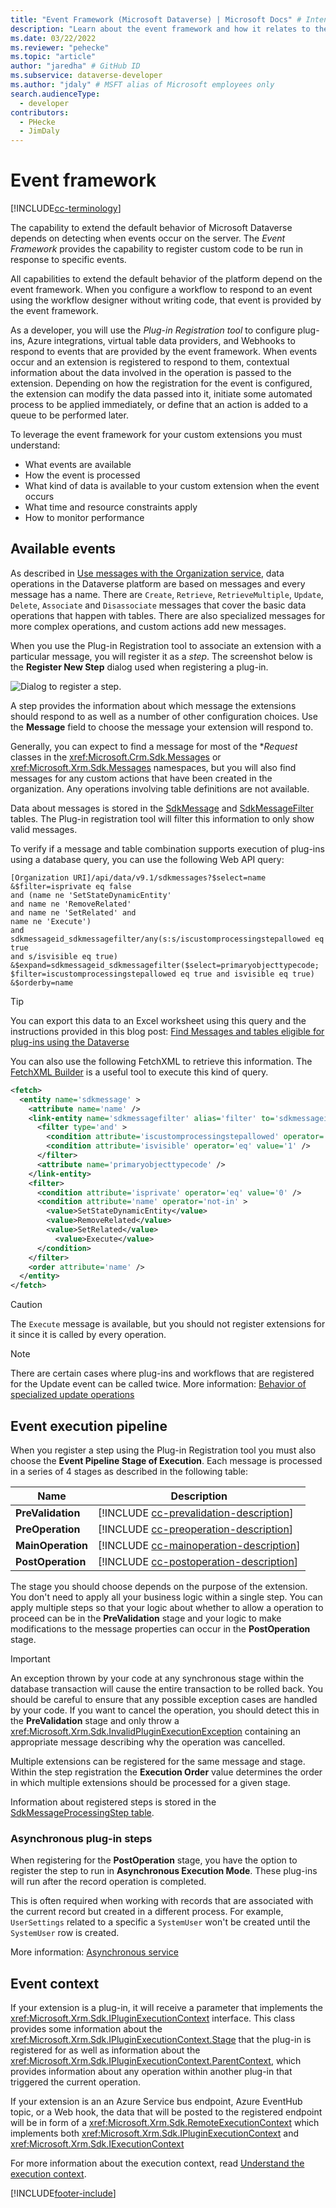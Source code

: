 ```yaml
---
title: "Event Framework (Microsoft Dataverse) | Microsoft Docs" # Intent and product brand in a unique string of 43-59 chars including spaces
description: "Learn about the event framework and how it relates to the database transaction." # 115-145 characters including spaces. This abstract displays in the search result.
ms.date: 03/22/2022
ms.reviewer: "pehecke"
ms.topic: "article"
author: "jaredha" # GitHub ID
ms.subservice: dataverse-developer
ms.author: "jdaly" # MSFT alias of Microsoft employees only
search.audienceType: 
  - developer
contributors:
  - PHecke
  - JimDaly
---
```

# Event framework

[!INCLUDE[cc-terminology](includes/cc-terminology.md)]

The capability to extend the default behavior of Microsoft Dataverse depends on detecting when events occur on the server. The *Event Framework* provides the capability to register custom code to be run in response to specific events.

All capabilities to extend the default behavior of the platform depend on the event framework. When you configure a workflow to respond to an event using the workflow designer without writing code, that event is provided by the event framework.

As a developer, you will use the *Plug-in Registration tool* to configure plug-ins, Azure integrations, virtual table data providers, and Webhooks to respond to events that are provided by the event framework. When events occur and an extension is registered to respond to them, contextual information about the data involved in the operation is passed to the extension. Depending on how the registration for the event is configured, the extension can modify the data passed into it, initiate some automated process to be applied immediately, or define that an action is added to a queue to be performed later.

To leverage the event framework for your custom extensions you must understand:

 - What events are available
 - How the event is processed
 - What kind of data is available to your custom extension when the event occurs
 - What time and resource constraints apply
 - How to monitor performance

## Available events

As described in [Use messages with the Organization service](org-service/use-messages.md), data operations in the Dataverse platform are based on messages and every message has a name. There are `Create`, `Retrieve`, `RetrieveMultiple`, `Update`, `Delete`, `Associate` and `Disassociate` messages that cover the basic data operations that happen with tables. There are also specialized messages for more complex operations, and custom actions add new messages.

When you use the Plug-in Registration tool to associate an extension with a particular message, you will register it as a *step*. The screenshot below is the **Register New Step** dialog used when registering a plug-in.

![Dialog to register a step.](media/register-new-step-plug-in.png)

A step provides the information about which message the extensions should respond to as well as a number of other configuration choices. Use the **Message** field to choose the message your extension will respond to.

Generally, you can expect to find a message for most of the **Request* classes in the <xref:Microsoft.Crm.Sdk.Messages> or <xref:Microsoft.Xrm.Sdk.Messages> namespaces, but you will also find messages for any custom actions that have been created in the organization. Any operations involving table definitions are not available.

Data about messages is stored in the [SdkMessage](reference/entities/sdkmessage.md) and [SdkMessageFilter](reference/entities/sdkmessagefilter.md) tables. The Plug-in registration tool will filter this information to only show valid messages.

To verify if a message and table combination supports execution of plug-ins using a database query, you can use the following Web API query:

```
[Organization URI]/api/data/v9.1/sdkmessages?$select=name
&$filter=isprivate eq false 
and (name ne 'SetStateDynamicEntity' 
and name ne 'RemoveRelated' 
and name ne 'SetRelated' and 
name ne 'Execute') 
and sdkmessageid_sdkmessagefilter/any(s:s/iscustomprocessingstepallowed eq true 
and s/isvisible eq true)
&$expand=sdkmessageid_sdkmessagefilter($select=primaryobjecttypecode;
$filter=iscustomprocessingstepallowed eq true and isvisible eq true)
&$orderby=name
```

> [!TIP]
> You can export this data to an Excel worksheet using this query and the instructions provided in this blog post: [Find Messages and tables eligible for plug-ins using the Dataverse](https://powerapps.microsoft.com/blog/find-messages-and-entities-eligible-for-plug-ins-using-the-common-data-service/)


You can also use the following FetchXML to retrieve this information. The [FetchXML Builder](https://fxb.xrmtoolbox.com) is a useful tool to execute this kind of query.

```xml
<fetch>
  <entity name='sdkmessage' >
    <attribute name='name' />
    <link-entity name='sdkmessagefilter' alias='filter' to='sdkmessageid' from='sdkmessageid' link-type='inner' >
      <filter type='and' >
        <condition attribute='iscustomprocessingstepallowed' operator='eq' value='1' />
        <condition attribute='isvisible' operator='eq' value='1' />
      </filter>
      <attribute name='primaryobjecttypecode' />
    </link-entity>
    <filter>
      <condition attribute='isprivate' operator='eq' value='0' />
      <condition attribute='name' operator='not-in' >
        <value>SetStateDynamicEntity</value>
        <value>RemoveRelated</value>
        <value>SetRelated</value>
	      <value>Execute</value>
      </condition>
    </filter>
    <order attribute='name' />
  </entity>
</fetch>
```

> [!CAUTION]
> The `Execute` message is available, but you should not register extensions for it since it is called by every operation.

> [!NOTE]
> There are certain cases where plug-ins and workflows that are registered for the Update event can be called twice. More information: [Behavior of specialized update operations](special-update-operation-behavior.md)

## Event execution pipeline

When you register a step using the Plug-in Registration tool you must also choose the **Event Pipeline Stage of Execution**.  Each message is processed in a series of 4 stages as described in the following table:

|Name|Description|
|--|--|
|**PreValidation**|[!INCLUDE [cc-prevalidation-description](../../includes/cc-prevalidation-description.md)]|
|**PreOperation**|[!INCLUDE [cc-preoperation-description](../../includes/cc-preoperation-description.md)]|
|**MainOperation**|[!INCLUDE [cc-mainoperation-description](../../includes/cc-mainoperation-description.md)]|
|**PostOperation**|[!INCLUDE [cc-postoperation-description](../../includes/cc-postoperation-description.md)]|


The stage you should choose depends on the purpose of the extension. You don't need to apply all your business logic within a single step. You can apply multiple steps so that your logic about whether to allow a operation to proceed can be in the **PreValidation** stage and your logic to make modifications to the message properties can occur in the **PostOperation** stage.

> [!IMPORTANT]
> An exception thrown by your code at any synchronous stage within the database transaction will cause the entire transaction to be rolled back. You should be careful to ensure that any possible exception cases are handled by your code. If you want to cancel the operation, you should detect this in the **PreValidation** stage and only throw a <xref:Microsoft.Xrm.Sdk.InvalidPluginExecutionException> containing an appropriate message describing why the operation was cancelled.

Multiple extensions can be registered for the same message and stage. Within the step registration the **Execution Order** value determines the order in which multiple extensions should be processed for a given stage.

Information about registered steps is stored in the [SdkMessageProcessingStep table](reference/entities/sdkmessageprocessingstep.md).

### Asynchronous plug-in steps

When registering for the **PostOperation** stage, you have the option to register the step to run in **Asynchronous Execution Mode**. These plug-ins will run after the record operation is completed.

This is often required when working with records that are associated with the current record but created in a different process. For example, `UserSettings` related to a specific a `SystemUser` won't be created until the `SystemUser` row is created.

More information: [Asynchronous service](asynchronous-service.md)


## Event context

If your extension is a plug-in, it will receive a parameter that implements the <xref:Microsoft.Xrm.Sdk.IPluginExecutionContext> interface. This class provides some information about the <xref:Microsoft.Xrm.Sdk.IPluginExecutionContext.Stage> that the plug-in is registered for as well as information about the <xref:Microsoft.Xrm.Sdk.IPluginExecutionContext.ParentContext>, which provides information about any operation within another plug-in that triggered the current operation.

If your extension is an an Azure Service bus endpoint, Azure EventHub topic, or a Web hook, the data that will be posted to the registered endpoint will be in form of a <xref:Microsoft.Xrm.Sdk.RemoteExecutionContext> which implements both <xref:Microsoft.Xrm.Sdk.IPluginExecutionContext> and <xref:Microsoft.Xrm.Sdk.IExecutionContext>

For more information about the execution context, read [Understand the execution context](understand-the-data-context.md).


[!INCLUDE[footer-include](../../includes/footer-banner.md)]
